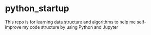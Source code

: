 # python_startup
This repo is for learning data structure and algorithms to help me self-improve my code structure by using Python and Jupyter
